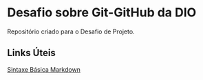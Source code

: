 # Desafio sobre Git-GitHub da DIO
Repositório criado para o Desafio de Projeto.

## Links Úteis
[Sintaxe Básica Markdown](https://www.markdownguide.org/basic-syntax/)
